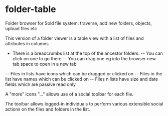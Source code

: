 # folder-table

Folder browser for Sold file system: traverse, add new folders, objects, upload files etc

This version of a folder viewer is a table view with a list of files and attributes in columns

- There is a breadcrumbs list at the top of the ancestor folders.
-- You can click on one to go there
-- You can drag one eg into the browser new tab space to open in a new tab

-- Files in lists have icons which can be dragged or clicked on
-- Files in the list have names which can be clicked on
-- Files n lists have size and date fields which are passive read only

A "more" icons "..." allows use of a social toolbar for each file.

The toolbar allows logged-in individuals to perform various extensible social actions on the files and folders in the list.
